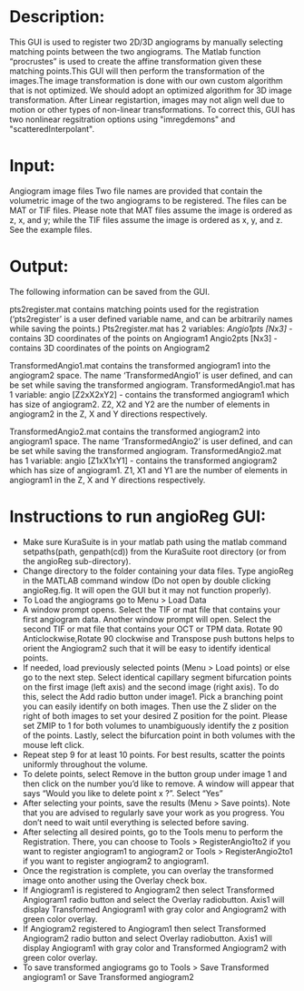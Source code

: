 

# Description:
This GUI is used to register two 2D/3D angiograms by manually selecting matching points between the two angiograms. The Matlab function “procrustes” is used to create the affine transformation given these matching points.This GUI will then perform the transformation of the images.The image transformation is done with our own custom algorithm that is not optimized. We should adopt an optimized algorithm for 3D image transformation. After Linear registartion, images may not align well due to motion or other types of non-linear transformations. To correct this, GUI has two nonlinear regsitration options using "imregdemons" and "scatteredInterpolant". 

# Input: 
Angiogram image files
Two file names are provided that contain the volumetric image of the two angiograms to be registered. The files can be MAT or TIF files. Please note that MAT files assume the image is ordered as z, x, and y; while the TIF files assume the image is ordered as x, y, and z. See the example files.

# Output: 
The following information can be saved from the GUI.

pts2register.mat contains matching points used for the registration (‘pts2register’ is a user defined variable name, and can be arbitrarily names while saving the points.)
Pts2register.mat has 2 variables:
*Angio1pts [Nx3]* - contains 3D coordinates of the points on Angiogram1
Angio2pts [Nx3] - contains 3D coordinates of the points on Angiogram2

TransformedAngio1.mat contains the transformed angiogram1 into the angiogram2 space. The name ‘TransformedAngio1’ is user defined, and can be set while saving the transformed angiogram.
TransformedAngio1.mat has 1 variable:
angio [Z2xX2xY2] - contains the transformed angiogram1 which has size of angiogram2. Z2, X2 and Y2 are the number of elements in angiogram2 in the Z, X and Y directions respectively.

TransformedAngio2.mat contains the transformed angiogram2 into angiogram1 space. The name ‘TransformedAngio2’ is user defined, and can be set while saving the transformed angiogram.
TransformedAngio2.mat has 1 variable:
angio [Z1xX1xY1] - contains the transformed angiogram2 which has size of angiogram1. Z1, X1 and Y1 are the number of elements in angiogram1 in the Z, X and Y directions respectively.

# Instructions to run angioReg GUI:
* Make sure KuraSuite is in your matlab path using the matlab command setpaths(path, genpath(cd)) from the KuraSuite root directory (or from the angioReg sub-directory).
* Change directory to the folder containing your data files.
Type angioReg in the MATLAB command window (Do not open by double clicking angioReg.fig. It will open the GUI but it may not function properly).
* To Load the angiograms go to Menu > Load Data
* A window prompt opens. Select the TIF or mat file that contains your first angiogram data.
Another window prompt will open. Select the second TIF or mat file that contains your OCT or TPM data.
Rotate 90 Anticlockwise,Rotate 90 clockwise and Transpose push buttons helps to orient the Angiogram2 such that it will be easy to identify identical points.
* If needed, load previously selected points (Menu > Load points) or else go to the next step.
Select identical capillary segment bifurcation points on the first image (left axis) and the second image (right axis). To do this, select the Add radio button under image1. Pick a branching point you can easily identify on both images. Then use the Z slider on the right of both images to set your desired Z position for the point. Please set ZMIP to 1 for both volumes to unambiguously identify the z position of the points. Lastly, select the bifurcation point in both volumes with the mouse left click.
* Repeat step 9 for at least 10 points. For best results, scatter the points uniformly throughout the volume. 
* To delete points, select Remove in the button group under image 1 and then click on the number you’d like to remove. A window will appear that says “Would you like to delete point  x ?”. Select “Yes”
* After selecting your points, save the results (Menu > Save points). Note that you are advised to regularly save your work as you progress. You don’t need to wait until everything is selected before saving.
* After selecting all desired points, go to the Tools menu to perform the Registration. There, you can choose to Tools > RegisterAngio1to2 if you want to register angiogram1 to angiogram2 or Tools > RegisterAngio2to1 if you want to register angiogram2 to angiogram1.
* Once the registration is complete, you can overlay the transformed image onto another using the Overlay check box. 
* If Angiogram1 is registered to Angiogram2 then select Transformed Angiogram1 radio button and select the Overlay radiobutton. Axis1 will display Transformed Angiogram1 with gray color and Angiogram2 with green color overlay.
* If Angiogram2 registered to Angiogram1 then select Transformed Angiogram2 radio button and select Overlay radiobutton. Axis1 will display Angiogram1 with gray color and Transformed Angiogram2 with green color overlay.
* To save transformed angiograms go to Tools > Save Transformed angiogram1 or Save Transformed angiogram2
